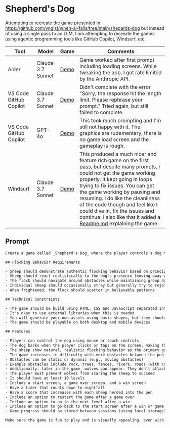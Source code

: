 # Shepherd's Dog

Attempting to recreate the game presented in https://github.com/vnglst/when-ai-fails/tree/main/shepards-dog
but instead of using a single pass to an LLM, I am attempting to recreate the games
using agentic programming tools like GitHub Copilot, Windsurf, etc.

| Tool | Model | Game | Comments |
| --- | --- | --- | --- |
| Aider | Claude 3.7 Sonnet | [Demo](./aider-claude-37-sonnet/index.html) | Game worked after first prompt including loading screens. While tweaking the app, I got rate limited by the Anthropic API. |
| VS Code GitHub Copilot | Claude 3.7 Sonnet | [Demo](./copilot-claude-37-sonnet/index.html) | Didn't complete with the error "Sorry, the response hit the length limit. Please rephrase your prompt." Tried again, but still failed to complete. |
| VS Code GitHub Copilot | GPT-4o | [Demo](./copilot-gpt4o/index.html) | This took much prompting and I'm still not happy with it. The graphics are rudementary, there is no game load screen and the gameplay is rough. |
| Windsurf | Claude 3.7 Sonnet | [Demo](./windsurf-claude-37-sonnet/index.html) | This produced a much nicer and feature rich game on the first pass, but despite many prompts, I could not get the game working properly. It kept going in loops trying to fix issues. You can get the game working by pausing and resuming. I do like the cleanliness of the code though and feel like I could dive in, fix the issues and continue. I also like that it added a [Readme.md](./windsurf-claude-37-sonnet/README.md) explaining the game. |

## Prompt

```txt
Create a game called _Shepherd's Dog_ where the player controls a dog to herd sheep into a pen. The core gameplay mechanic and what makes this game stand out is the realistic flocking behavior of the sheep - they should move as a cohesive group, follow each other, and react naturally to the dog and obstacles. The player moves the dog using mouse or touch controls and herds the sheep into a pen. The player can bark by clicking/tapping on the screen to make the sheep move faster. To complete each level, the player must herd at least 80% of the sheep (e.g., 40 out of 50 sheep) into the pen before nightfall. The difficulty increases as the game progresses through more obstacles between the starting position of the sheep and the pen.

## Flocking Behavior Requirements

- Sheep should demonstrate authentic flocking behavior based on principles like separation, alignment, and cohesion
- Sheep should react realistically to the dog's presence (moving away while staying in a group)
- The flock should navigate around obstacles while maintaining group dynamics
- Individual sheep should occasionally stray but generally try to rejoin the flock
- When frightened, the flock should scatter in believable patterns

## Technical constraints

- The game should be build using HTML, CSS and JavaScript separated into `index.js`, `style.css` and `game.js`
- It's okay to use external libraries when this is needed
- You will generate your own assets using basic shapes, but they should be recognizable (e.g., triangles for sheep, circles for the dog)
- The game should be playable on both desktop and mobile devices

## Features

- Players can control the dog using mouse or touch controls
- The dog barks when the player clicks or taps on the screen, making the sheep move faster
- The sheep show natural, realistic flocking behavior as the primary gameplay element
- The game increases in difficulty with more obstacles between the pen and the starting position of the sheep herd
- Obstacles can be static or dynamic (e.g., moving obstacles)
- Example obstacles include rock, trees, fences, rivers, roads (with cars), etc.
- Additionally, later in the game, wolves can appear. They don't attack until nightfall, but they scare sheep and can cause the herd to completely disperse
- The player must prevent wolves from scaring the sheep to succeed
- It should have at least 10 levels
- Include a start screen, a game over screen, and a win screen
- Have a timer that counts down to nightfall
- Have a score that increases with each sheep herded into the pen
- Include an option to restart the game after a game over
- Include an option to go to the next level after a win
- Include an option to go back to the start screen after a win or game over
- Game progress should be stored between sessions (using local storage)

Make sure the game is fun to play and is visually appealing, even with simple shapes. The realistic flocking behavior should be the standout feature that makes the game engaging and distinctive.
```
